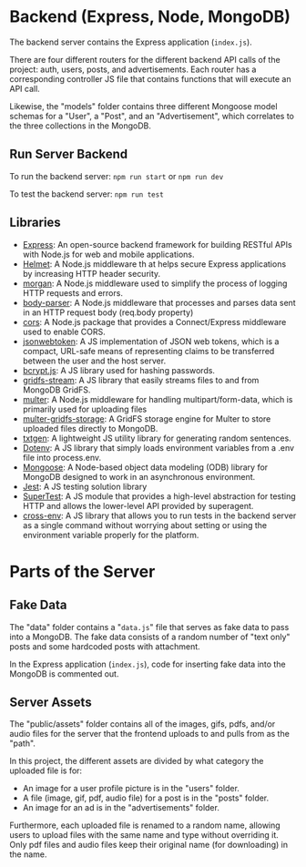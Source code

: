 # Backend (Express, Node, MongoDB)
The backend server contains the Express application (<code>index.js</code>). 

There are four different routers for the different backend API calls of the project: auth, users, posts, and advertisements. Each router has a corresponding controller JS file that contains functions that will execute an API call.

Likewise, the "models" folder contains three different Mongoose model schemas for a "User", a "Post", and an "Advertisement", which correlates to the three collections in the MongoDB.

## Run Server Backend
To run the backend server: `npm run start` or `npm run dev`

To test the backend server: `npm run test`

## Libraries
 * [Express](https://expressjs.com/): An open-source backend framework for building RESTful APIs with Node.js for web and mobile applications.
 * [Helmet](https://helmetjs.github.io/): A Node.js middleware th
 at helps secure Express applications by increasing HTTP header security.
 * [morgan](https://github.com/expressjs/morgan#readme): A Node.js middleware used to simplify the process of logging HTTP requests and errors.
 * [body-parser](https://github.com/expressjs/body-parser#readme): A Node.js middleware that processes and parses data sent in an HTTP request body (req.body property)
 * [cors](https://github.com/expressjs/cors#readme): A Node.js package that provides a Connect/Express middleware used to enable CORS.
 * [jsonwebtoken](https://github.com/auth0/node-jsonwebtoken#readme): A JS implementation of JSON web tokens, which is a compact, URL-safe means of representing claims to be transferred between the user and the host server.
 * [bcrypt.js](https://github.com/dcodeIO/bcrypt.js#readme): A JS library used for hashing passwords.
 * [gridfs-stream](https://github.com/aheckmann/gridfs-stream): A JS library that easily streams files to and from MongoDB GridFS.
 * [multer](https://github.com/expressjs/multer#readme): A Node.js middleware for handling multipart/form-data, which is primarily used for uploading files
 * [multer-gridfs-storage](https://github.com/devconcept/multer-gridfs-storage): A GridFS storage engine for Multer to store uploaded files directly to MongoDB.
 * [txtgen](https://github.com/ndaidong/txtgen): A lightweight JS utility library for generating random sentences.
 * [Dotenv](https://github.com/motdotla/dotenv#readme): A JS library that simply loads environment variables from a .env file into process.env.
 * [Mongoose](https://mongoosejs.com/): A Node-based object data modeling (ODB) library for MongoDB designed to work in an asynchronous environment.
 * [Jest](https://jestjs.io/): A JS testing solution library
 * [SuperTest](https://github.com/ladjs/supertest#readme): A JS module that provides a high-level abstraction for testing HTTP and allows the lower-level API provided by superagent.
 * [cross-env](https://github.com/kentcdodds/cross-env#readme): A JS library that allows you to run tests in the backend server as a single command without worrying about setting or using the environment variable properly for the platform.

# Parts of the Server
## Fake Data
The "data" folder contains a "<code>data.js</code>" file that serves as fake data to pass into a MongoDB. The fake data consists of a random number of "text only" posts and some hardcoded posts with attachment.

In the Express application (<code>index.js</code>), code for inserting fake data into the MongoDB is commented out.

## Server Assets
The "public/assets" folder contains all of the images, gifs, pdfs, and/or audio files for the server that the frontend uploads to and pulls from as the "path".

In this project, the different assets are divided by what category the uploaded file is for:
 - An image for a user profile picture is in the "users" folder.
 - A file (image, gif, pdf, audio file) for a post is in the "posts" folder.
 - An image for an ad is in the "advertisements" folder.

Furthermore, each uploaded file is renamed to a random name, allowing users to upload files with the same name and type without overriding it. Only pdf files and audio files keep their original name (for downloading) in the name.




